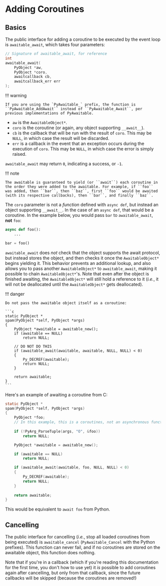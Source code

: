 # Adding Coroutines

## Basics

The public interface for adding a coroutine to be executed by the event loop is ``awaitable_await``, which takes four parameters:

```c
// Signature of awaitable_await, for reference
int
awaitable_await(
    PyObject *aw,
    PyObject *coro,
    awaitcallback cb,
    awaitcallback_err err
);
```

!!! warning

    If you are using the `PyAwaitable_` prefix, the function is ``PyAwaitable_AddAwait`` instead of ``PyAwaitable_Await``, per previous implementations of PyAwaitable.

- ``aw`` is the ``AwaitableObject*``.
- ``coro`` is the coroutine (or again, any object supporting ``__await__``).
- ``cb`` is the callback that will be run with the result of ``coro``. This may be ``NULL``, in which case the result will be discarded.
- ``err`` is a callback in the event that an exception occurs during the execution of ``coro``. This may be ``NULL``, in which case the error is simply raised.

`awaitable_await` may return `0`, indicating a success, or `-1`. 


!!! note

    The awaitable is guaranteed to yield (or ``await``) each coroutine in the order they were added to the awaitable. For example, if ``foo`` was added, then ``bar``, then ``baz``, first ``foo`` would be awaited (with its respective callbacks), then ``bar``, and finally ``baz``.

The `coro` parameter is not a *function* defined with `async def`, but instead an object supporting `__await__`. In the case of an `async def`, that would be a coroutine. In the example below, you would pass `bar` to `awaitable_await`, **not** `foo`:

```py
async def foo():
    ...

bar = foo()
```

`awaitable_await` does *not* check that the object supports the await protocol, but instead stores the object, and then checks it once the `AwaitableObject*` begins yielding it. This behavior prevents an additional lookup, and also allows you to pass another `AwaitableObject*` to `awaitable_await`, making it possible to chain `AwaitableObject*`'s. Note that even after the object is finished awaiting, the `AwaitableObject*` will still hold a reference to it (*i.e.*, it will not be deallocated until the `AwaitableObject*` gets deallocated).

!!! danger

    Do not pass the awaitable object itself as a coroutine:

    ```c
    static PyObject *
    spam(PyObject *self, PyObject *args)
    {
        PyObject *awaitable = awaitable_new();
        if (awaitable == NULL)
            return NULL;

        // DO NOT DO THIS
        if (awaitable_await(awaitable, awaitable, NULL, NULL) < 0)
        {
            Py_DECREF(awaitable);
            return NULL;
        }

        return awaitable;
    }
    ```


Here's an example of awaiting a coroutine from C:

```c
static PyObject *
spam(PyObject *self, PyObject *args)
{
    PyObject *foo;
    // In this example, this is a coroutines, not an asynchronous function
    
    if (!PyArg_ParseTuple(args, "O", &foo))
        return NULL;

    PyObject *awaitable = awaitable_new();

    if (awaitable == NULL)
        return NULL;

    if (awaitable_await(awaitable, foo, NULL, NULL) < 0)
    {
        Py_DECREF(awaitable);
        return NULL;
    }
    
    return awaitable;
}
```

This would be equivalent to `await foo` from Python.

## Cancelling

The public interface for cancelling (*i.e.*, stop all loaded coroutines from being executed) is `awaitable_cancel` (`PyAwaitable_Cancel` with the Python prefixes). This function can never fail, and if no coroutines are stored on the awaitable object, this function does nothing.

Note that if you're in a callback (which if you're reading this documentation for the first time, you don't how to use yet) it *is* possible to add coroutines again after cancelling, but only from that callback, since the future callbacks will be skipped (because the coroutines are removed!)

